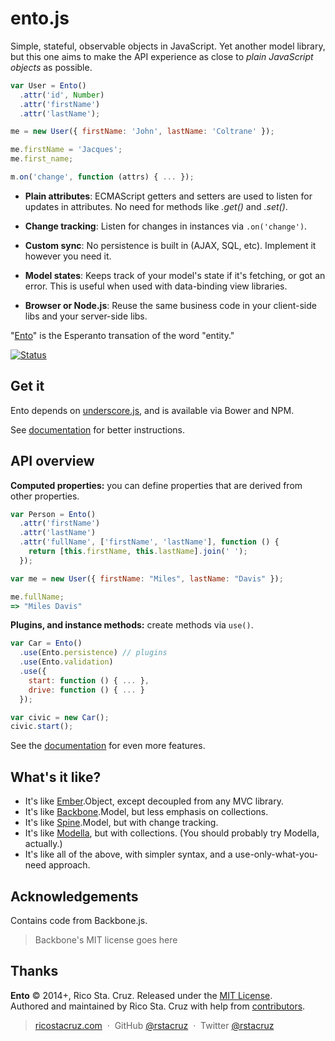 # ento.js

Simple, stateful, observable objects in JavaScript. Yet another model library, 
  but this one aims to make the API experience as close to *plain JavaScript 
  objects* as possible.

```js
var User = Ento()
  .attr('id', Number)
  .attr('firstName')
  .attr('lastName');

me = new User({ firstName: 'John', lastName: 'Coltrane' });

me.firstName = 'Jacques';
me.first_name;

m.on('change', function (attrs) { ... });
```

- __Plain attributes__:
ECMAScript getters and setters are used to listen for updates in attributes.
No need for methods like *.get()* and *.set()*.

- __Change tracking__:
Listen for changes in instances via `.on('change')`.

- __Custom sync__:
No persistence is built in (AJAX, SQL, etc). Implement it however you need it.

- __Model states__:
Keeps track of your model's state if it's fetching, or got an error. This is 
useful when used with data-binding view libraries.

- __Browser or Node.js__:
Reuse the same business code in your client-side libs and your server-side libs.

"[Ento](https://en.wiktionary.org/wiki/Special:Search?search=ento&go=Look+up)" 
is the Esperanto transation of the word "entity."

[![Status](https://travis-ci.org/rstacruz/ento.svg?branch=master)](https://travis-ci.org/rstacruz/ento)

## Get it

Ento depends on [underscore.js], and is available via Bower and NPM.

See [documentation] for better instructions.

## API overview

__Computed properties:__ you can define properties that are derived from other 
properties.

```js
var Person = Ento()
  .attr('firstName')
  .attr('lastName')
  .attr('fullName', ['firstName', 'lastName'], function () {
    return [this.firstName, this.lastName].join(' ');
  });

var me = new User({ firstName: "Miles", lastName: "Davis" });

me.fullName;
=> "Miles Davis"
```

__Plugins, and instance methods:__ create methods via `use()`.

```js
var Car = Ento()
  .use(Ento.persistence) // plugins
  .use(Ento.validation)
  .use({
    start: function () { ... },
    drive: function () { ... }
  });

var civic = new Car();
civic.start();
```

See the [documentation] for even more features.

## What's it like?

 * It's like [Ember].Object, except decoupled from any MVC library.
 * It's like [Backbone].Model, but less emphasis on collections.
 * It's like [Spine].Model, but with change tracking.
 * It's like [Modella], but with collections. (You should probably try Modella, 
     actually.)
 * It's like all of the above, with simpler syntax, and a use-only-what-you-need
 approach.

## Acknowledgements

Contains code from Backbone.js.

> Backbone's MIT license goes here

[Modella]: https://github.com/modella/modella
[Ember]: http://emberjs.org
[Backbone]: http://backbonejs.org
[Spine]: http://spinejs.com
[underscore.js]: http://underscorejs.org
[documentation]: Documentation.md

Thanks
------

**Ento** © 2014+, Rico Sta. Cruz. Released under the [MIT License].<br>
Authored and maintained by Rico Sta. Cruz with help from [contributors].

> [ricostacruz.com](http://ricostacruz.com) &nbsp;&middot;&nbsp;
> GitHub [@rstacruz](https://github.com/rstacruz) &nbsp;&middot;&nbsp;
> Twitter [@rstacruz](https://twitter.com/rstacruz)

[MIT License]: http://mit-license.org/
[contributors]: http://github.com/rstacruz/ento/contributors

